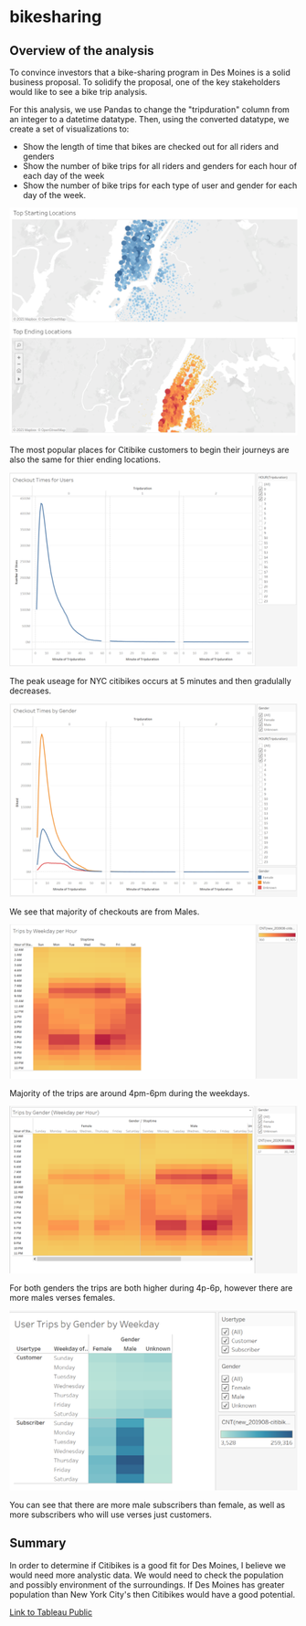 # bikesharing

## Overview of the analysis

To convince investors that a bike-sharing program in Des Moines is a solid business proposal. To solidify the proposal, one of the key stakeholders would like to see a bike trip analysis.

For this analysis, we use Pandas to change the "tripduration" column from an integer to a datetime datatype. Then, using the converted datatype, we create a set of visualizations to:

- Show the length of time that bikes are checked out for all riders and genders
- Show the number of bike trips for all riders and genders for each hour of each day of the week
- Show the number of bike trips for each type of user and gender for each day of the week.

![Top.PNG](Resources/Top.PNG)

The most popular places for Citibike customers to begin their journeys are also the same for thier ending locations. 

![CheckoutByUser.PNG](Resources/CheckoutByUser.PNG)

The peak useage for NYC citibikes occurs at 5 minutes and then gradulally decreases.

![checkoutbygender.PNG](Resources/checkoutbygender.PNG)

We see that majority of checkouts are from Males.

![tripsbyweekdayperhour.PNG](Resources/tripsbyweekdayperhour.PNG)

Majority of the trips are around 4pm-6pm during the weekdays.

![Tripsbygender.PNG](Resources/Tripsbygender.PNG)

For both genders the trips are both higher during 4p-6p, however there are more males verses females.

![usertripsbygender.PNG](Resources/usertripsbygender.PNG)

You can see that there are more male subscribers than female, as well as more subscribers who will use verses just customers. 

## Summary

In order to determine if Citibikes is a good fit for Des Moines, I believe we would need more analystic data. We would need to check the population and possibly environment of the surroundings. If Des Moines has greater population than New York City's then Citibikes would have a good potential.  

[Link to Tableau Public](https://public.tableau.com/app/profile/lin5570/viz/NYCCitiBike_16320317202900/NYCCitiBike?publish=yes)
